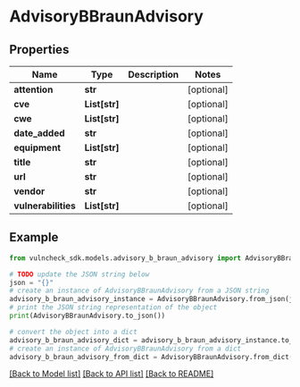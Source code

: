 # AdvisoryBBraunAdvisory


## Properties

Name | Type | Description | Notes
------------ | ------------- | ------------- | -------------
**attention** | **str** |  | [optional] 
**cve** | **List[str]** |  | [optional] 
**cwe** | **List[str]** |  | [optional] 
**date_added** | **str** |  | [optional] 
**equipment** | **List[str]** |  | [optional] 
**title** | **str** |  | [optional] 
**url** | **str** |  | [optional] 
**vendor** | **str** |  | [optional] 
**vulnerabilities** | **List[str]** |  | [optional] 

## Example

```python
from vulncheck_sdk.models.advisory_b_braun_advisory import AdvisoryBBraunAdvisory

# TODO update the JSON string below
json = "{}"
# create an instance of AdvisoryBBraunAdvisory from a JSON string
advisory_b_braun_advisory_instance = AdvisoryBBraunAdvisory.from_json(json)
# print the JSON string representation of the object
print(AdvisoryBBraunAdvisory.to_json())

# convert the object into a dict
advisory_b_braun_advisory_dict = advisory_b_braun_advisory_instance.to_dict()
# create an instance of AdvisoryBBraunAdvisory from a dict
advisory_b_braun_advisory_from_dict = AdvisoryBBraunAdvisory.from_dict(advisory_b_braun_advisory_dict)
```
[[Back to Model list]](../README.md#documentation-for-models) [[Back to API list]](../README.md#documentation-for-api-endpoints) [[Back to README]](../README.md)


